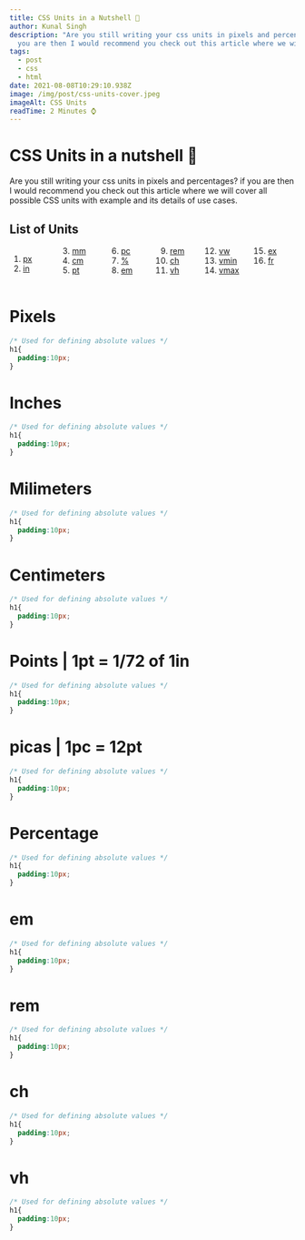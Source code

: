 ```yaml
---
title: CSS Units in a Nutshell 🐚
author: Kunal Singh
description: "Are you still writing your css units in pixels and percentages? if
  you are then I would recommend you check out this article where we will "
tags:
  - post
  - css
  - html
date: 2021-08-08T10:29:10.938Z
image: /img/post/css-units-cover.jpeg
imageAlt: CSS Units
readTime: 2 Minutes ⌚
---
```

# CSS Units in a nutshell 🐚

Are you still writing your css units in pixels and percentages? if you are then I would recommend you check out this article where we will cover all  possible CSS units with example and its details of use cases.

## List of Units

<div style="columns:70px">

1. [px](#px)
2. [in](#in)
3. [mm](#mm)
4. [cm](#cm)
5. [pt](#pt)
6. [pc](#pc)
7. [%](#percentage)
8. [em](#em)
9. [rem](#rem)
10. [ch](#ch)
11. [vh](#vh)
12. [vw](#vw)
13. [vmin](#vmax)
14. [vmax](#vmax)
15. [ex](#ex)
16. [fr](#fr)

</div>
 
<br>

<h1 id="px">
	Pixels
</h1>

```css
/* Used for defining absolute values */
h1{
  padding:10px;
}
```

<h1 id="in">
	Inches
</h1>

```css
/* Used for defining absolute values */
h1{
  padding:10px;
}
```

<h1 id="mm">
	Milimeters
</h1>

```css
/* Used for defining absolute values */
h1{
  padding:10px;
}
```
<h1 id="cm">
	Centimeters
</h1>

```css
/* Used for defining absolute values */
h1{
  padding:10px;
}
```

<h1 id="pt">
	Points | 1pt = 1/72 of 1in
</h1>

```css
/* Used for defining absolute values */
h1{
  padding:10px;
}
```

<h1 id="pc">
	picas | 1pc = 12pt
</h1>

```css
/* Used for defining absolute values */
h1{
  padding:10px;
}
```

<h1 id="percentage">
	Percentage
</h1>

```css
/* Used for defining absolute values */
h1{
  padding:10px;
}
```

<h1 id="em">
	em
</h1>

```css
/* Used for defining absolute values */
h1{
  padding:10px;
}
```

<h1 id="rem">
	rem
</h1>

```css
/* Used for defining absolute values */
h1{
  padding:10px;
}
```

<h1 id="ch">
	ch
</h1>

```css
/* Used for defining absolute values */
h1{
  padding:10px;
}
```

<h1 id="vh">
	vh
</h1>

```css
/* Used for defining absolute values */
h1{
  padding:10px;
}
```
